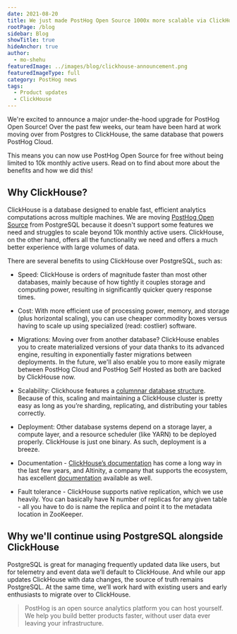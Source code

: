 ```yaml
---
date: 2021-08-20
title: We just made PostHog Open Source 1000x more scalable via ClickHouse
rootPage: /blog
sidebar: Blog
showTitle: true
hideAnchor: true
author:
  - mo-shehu
featuredImage: ../images/blog/clickhouse-announcement.png
featuredImageType: full
category: PostHog news
tags:
  - Product updates
  - ClickHouse
---
```

We're excited to announce a major under-the-hood upgrade for PostHog Open Source! Over the past few weeks, our team have been hard at work moving over from Postgres to ClickHouse, the same database that powers PostHog Cloud.

This means you can now use PostHog Open Source for free without being limited to 10k monthly active users. Read on to find about more about the benefits and how we did this!

## Why ClickHouse?

ClickHouse is a database designed to enable fast, efficient analytics computations across multiple machines. We are moving [PostHog Open Source](https://github.com/PostHog/posthog) from PostgreSQL because it doesn't support some features we need and struggles to scale beyond 10k monthly active users. ClickHouse, on the other hand, offers all the functionality we need and offers a much better experience with large volumes of data.

There are several benefits to using ClickHouse over PostgreSQL, such as:

* Speed: ClickHouse is orders of magnitude faster than most other databases, mainly because of how tightly it couples storage and computing power, resulting in significantly quicker query response times.

* Cost: With more efficient use of processing power, memory, and storage (plus horizontal scaling), you can use cheaper commodity boxes versus having to scale up using specialized (read: costlier) software.

* Migrations: Moving over from another database? ClickHouse enables you to create materialized versions of your data thanks to its advanced engine, resulting in exponentially faster migrations between deployments. In the future, we'll also enable you to more easily migrate between PostHog Cloud and PostHog Self Hosted as both are backed by ClickHouse now.

* Scalability: Clickhouse features a [columnnar database structure](https://clickhouse.tech/docs/en/faq/general/columnar-database/). Because of this, scaling and maintaining a ClickHouse cluster is pretty easy as long as you’re sharding, replicating, and distributing your tables correctly.

* Deployment: Other database systems depend on a storage layer, a compute layer, and a resource scheduler (like YARN) to be deployed properly. ClickHouse is just one binary. As such, deployment is a breeze.

* Documentation - [ClickHouse’s documentation](https://clickhouse.tech/docs/en/) has come a long way in the last few years, and Altinity, a company that supports the ecosystem, has excellent [documentation](https://docs.altinity.com/) available as well.

* Fault tolerance - ClickHouse supports native replication, which we use heavily. You can basically have N number of replicas for any given table - all you have to do is name the replica and point it to the metadata location in ZooKeeper.

## Why we'll continue using PostgreSQL alongside ClickHouse

PostgreSQL is great for managing frequently updated data like users, but for telemetry and event data we’ll default to ClickHouse. And while our app updates ClickHouse with data changes, the source of truth remains PostgreSQL. At the same time, we’ll work hard with existing users and early enthusiasts to migrate over to ClickHouse.

> PostHog is an open source analytics platform you can host yourself. We help you build better products faster, without user data ever leaving your infrastructure.

<ArrayCTA />
